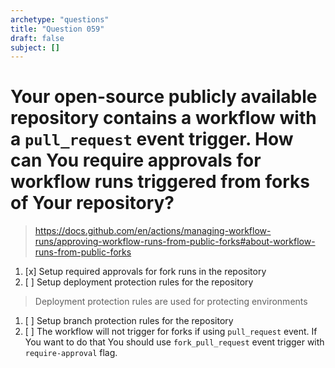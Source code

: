 ```yaml
---
archetype: "questions"
title: "Question 059"
draft: false
subject: []
---
```


# Your open-source publicly available repository contains a workflow with a `pull_request` event trigger. How can You require approvals for workflow runs triggered from forks of Your repository?
> https://docs.github.com/en/actions/managing-workflow-runs/approving-workflow-runs-from-public-forks#about-workflow-runs-from-public-forks
1. [x] Setup required approvals for fork runs in the repository
1. [ ] Setup deployment protection rules for the repository
> Deployment protection rules are used for protecting environments
1. [ ] Setup branch protection rules for the repository
1. [ ] The workflow will not trigger for forks if using `pull_request` event. If You want to do that You should use `fork_pull_request` event trigger with `require-approval` flag.
